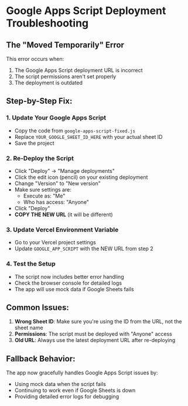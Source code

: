 # Google Apps Script Deployment Troubleshooting

## The "Moved Temporarily" Error

This error occurs when:
1. The Google Apps Script deployment URL is incorrect
2. The script permissions aren't set properly
3. The deployment is outdated

## Step-by-Step Fix:

### 1. Update Your Google Apps Script
- Copy the code from `google-apps-script-fixed.js`
- Replace `YOUR_GOOGLE_SHEET_ID_HERE` with your actual sheet ID
- Save the project

### 2. Re-Deploy the Script
- Click "Deploy" → "Manage deployments"
- Click the edit icon (pencil) on your existing deployment
- Change "Version" to "New version"
- Make sure settings are:
  - Execute as: "Me"
  - Who has access: "Anyone"
- Click "Deploy"
- **COPY THE NEW URL** (it will be different)

### 3. Update Vercel Environment Variable
- Go to your Vercel project settings
- Update `GOOGLE_APP_SCRIPT` with the NEW URL from step 2

### 4. Test the Setup
- The script now includes better error handling
- Check the browser console for detailed logs
- The app will use mock data if Google Sheets fails

## Common Issues:

1. **Wrong Sheet ID**: Make sure you're using the ID from the URL, not the sheet name
2. **Permissions**: The script must be deployed with "Anyone" access
3. **Old URL**: Always use the latest deployment URL after re-deploying

## Fallback Behavior:
The app now gracefully handles Google Apps Script issues by:
- Using mock data when the script fails
- Continuing to work even if Google Sheets is down
- Providing detailed error logs for debugging
